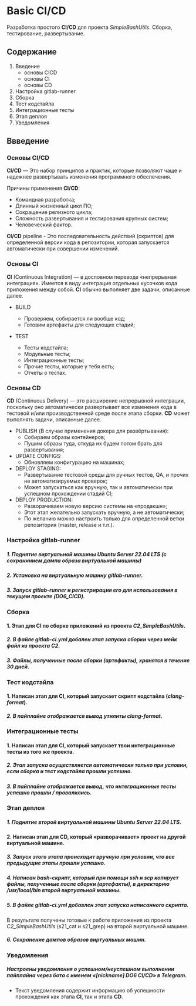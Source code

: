 # Basic CI/CD

Разработка простого **CI/CD** для проекта *SimpleBashUtils*. Сборка, тестирование, развертывание.


## Содержание

1. Введение
    - основы CICD
    - основы CI
    - основы CD
2. Настройка gitlab-runner
3. Сборка
4. Тест кодстайла  
5. Интеграционные тесты
6. Этап деплоя
7. Уведомления

## Ввведение 
### Основы **CI/CD**

**CI/CD** — Это набор принципов и практик, которые позволяют чаще и надежнее развертывать изменения программного обеспечения.

Причины применения **CI/CD**:
- Командная разработка;
- Длинный жизненный цикл ПО;
- Сокращение релизного цикла;
- Сложность развертывания и тестирования крупных систем;
- Человеческий фактор.

**CI/CD** pipeline - Это последовательность действий (скриптов) для определенной версии кода в репозитории, которая запускается автоматически при совершении изменений.

### Основы **CI**

**CI** (Continuous Integration) — в дословном переводе «непрерывная интеграция».
Имеется в виду интеграция отдельных кусочков кода приложения между собой.
**CI** обычно выполняет две задачи, описанные далее.

- BUILD
    - Проверяем, собирается ли вообще код;
    - Готовим артефакты для следующих стадий;

- TEST
    - Тесты кодстайла;
    - Модульные тесты;
    - Интеграционные тесты;
    - Прочие тесты, которые у тебя есть;
    - Отчеты о тестах.

### Основы **CD**

**CD** (Continuous Delivery) — это расширение непрерывной интеграции, поскольку оно автоматически развертывает все изменения кода в тестовой и/или производственной среде после этапа сборки.
**CD** может выполнять задачи, описанные далее.

- PUBLISH (В случае применения докера для развёртывания):
    - Собираем образы контейнеров;
    - Пушим образы туда, откуда их будем потом брать для развертывания;
- UPDATE CONFIGS:
    - Обновляем конфигурацию на машинах;
- DEPLOY STAGING:
    - Развертывание тестовой среды для ручных тестов, QA, и прочих не автоматизируемых проверок;
    - Может запускаться как вручную, так и автоматически при успешном прохождении стадий CI;
- DEPLOY PRODUCTION:
    - Разворачиваем новую версию системы на «продакшн»;
    - Этот этап желательно запускать вручную, а не автоматически;
    - По желанию можно настроить только для определенной ветки репозитория (master, release и т.п.).


###  Настройка **gitlab-runner**

##### 1. Поднятие  виртуальной машины *Ubuntu Server 22.04 LTS* (с сохранинием дампа образа виртуальной машины)

##### 2. Установка на виртуальную машину **gitlab-runner**.

##### 3. Запуск **gitlab-runner** и регистрирация его для использования в текущем проекте (*DO6_CICD*).


###  Сборка


#### 1. Этап для **CI** по сборке приложений из проекта *C2_SimpleBashUtils*.

##### 2. В файле _gitlab-ci.yml_ добален этап запуска сборки через мейк файл из проекта _C2_.

##### 3. Файлы, полученные после сборки (артефакты), хранятся в течение 30 дней.


###  Тест кодстайла

#### 1. Написан этап для **CI**, который запускает скрипт кодстайла (*clang-format*).

##### 2. В пайплайне отображается вывод утилиты *clang-format*.


###  Интеграционные тесты

#### 1. Написан этап для **CI**, который запускает твои интеграционные тесты из того же проекта.

##### 2. Этап запуска осуществляется автоматически только при условии, если сборка и тест кодстайла прошли успешно.

##### 3. В пайплайне отображается вывод, что интеграционные тесты успешно прошли / провалились.


###  Этап деплоя

##### 1. Поднятие  второй виртуальной машины *Ubuntu Server 22.04 LTS*.

#### 2. Написан этап для **CD**, который «разворачивает» проект на другой виртуальной машине.

##### 3. Запуск этого этапа происходит вручную при условии, что все предыдущие этапы прошли успешно.

#####  4. Написан bash-скрипт, который при помощи **ssh** и **scp** копирует файлы, полученные после сборки (артефакты), в директорию */usr/local/bin* второй виртуальной машины.

##### 5. В файле _gitlab-ci.yml_ добавлен этап запуска написанного скрипта.

В результате получены готовые к работе приложения из проекта *C2_SimpleBashUtils* (s21_cat и s21_grep) на второй виртуальной машине.

#####  6. Сохранение дампов образов виртуальных машин.

###  Уведомления

#####  Настроены уведомления о успешном/неуспешном выполнении пайплайна через бота с именем «[nickname] DO6 CI/CD» в *Telegram*.

- Текст уведомления содержит информацию об успешности прохождения как этапа **CI**, так и этапа **CD**.
